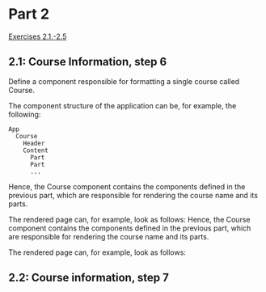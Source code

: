 # Part 2

[Exercises 2.1.-2.5](https://fullstackopen.com/en/part2/rendering_a_collection_modules#exercises-2-1-2-5)

## 2.1: Course Information, step 6

Define a component responsible for formatting a single course called Course.

The component structure of the application can be, for example, the following:

```
App
  Course
    Header
    Content
      Part
      Part
      ...
```

Hence, the Course component contains the components defined in the previous part, which are responsible for rendering the course name and its parts.

The rendered page can, for example, look as follows:
Hence, the Course component contains the components defined in the previous part, which are responsible for rendering the course name and its parts.

The rendered page can, for example, look as follows:


## 2.2: Course information, step 7